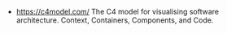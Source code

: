- https://c4model.com/ The C4 model for visualising software architecture. Context, Containers, Components, and Code.